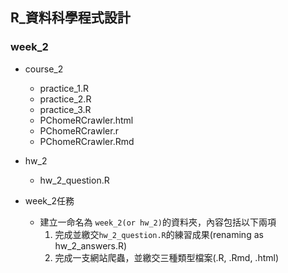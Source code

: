 ## R_資料科學程式設計

### week_2

- course_2
    - practice_1.R
    - practice_2.R
    - practice_3.R
    - PChomeRCrawler.html
    - PChomeRCrawler.r
    - PChomeRCrawler.Rmd

- hw_2
    - hw_2_question.R

- week_2任務
    - 建立一命名為 `week_2(or hw_2)`的資料夾，內容包括以下兩項
        1. 完成並繳交`hw_2_question.R`的練習成果(renaming as hw_2_answers.R)
        2. 完成一支網站爬蟲，並繳交三種類型檔案(.R, .Rmd, .html) 
